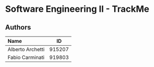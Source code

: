 # Software Engineering II - TrackMe

## Authors

|**Name**|**ID**|
|:---|:---:|
|Alberto Archetti|915207|
|Fabio Carminati|919803|
